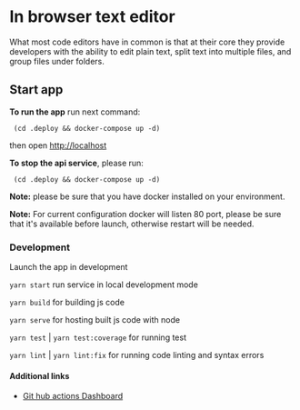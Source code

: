 # In browser text editor

What most code editors have in common is that at their core they provide developers
with the ability to edit plain text, split text into multiple files, and group files under folders. 

## Start app 

**To run the app** run next command:

``` (cd .deploy && docker-compose up -d)```

then open [http://localhost](http://localhost)

**To stop the api service**, please run:

``` (cd .deploy && docker-compose up -d)```

**Note:** please be sure that you have docker installed on your environment.

**Note:** For current configuration docker will listen 80 port, please be sure that it's available before launch, otherwise restart will be needed.

### Development

Launch the app in development 

```yarn start``` run service in local development mode

```yarn build``` for building js code

```yarn serve``` for hosting built js code with node

```yarn test``` | ```yarn test:coverage``` for running test

```yarn lint``` | ```yarn lint:fix``` for running code linting and syntax errors

#### Additional links

- [Git hub actions Dashboard](https://github.com/Obazure/in-browser-editor/actions)

